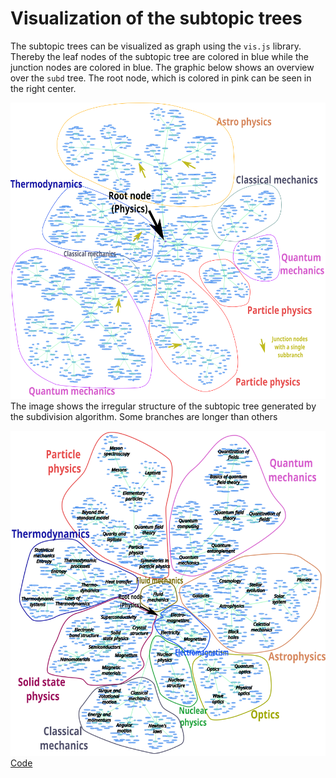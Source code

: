 # Visualization of the subtopic trees

The subtopic trees can be visualized as graph using the ```vis.js``` library. Thereby the leaf nodes of the subtopic tree are colored in blue while the junction nodes are colored in blue. The graphic below shows an overview over the ```subd``` tree. The root node, which is colored in pink can be seen in the right center.

![](./images/subdivision_tree_overview_anoted.png)The image shows the irregular structure of the subtopic tree generated by the subdivision algorithm. Some branches are longer than others

![](./images/fr_as_sb_10_overview_anoted.png)[Code](https://github.com/gratach/master-experimental/blob/a04ad9441d2867204cc33e3f8be470cd85cdd0a4/visualize_subtopic_trees.ipynb)
